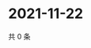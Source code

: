 # 2021-11-22

共 0 条

<!-- BEGIN WEIBO -->
<!-- 最后更新时间 Mon Nov 22 2021 01:18:47 GMT+0800 (China Standard Time) -->

<!-- END WEIBO -->
